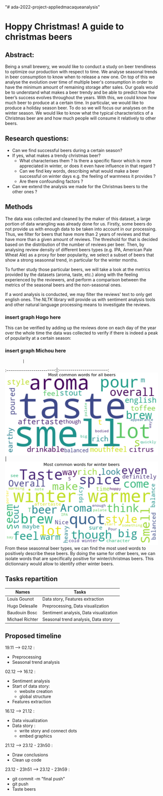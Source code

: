 "# ada-2022-project-appliedmacaqueanalysis" 

# Hoppy Christmas! A guide to christmas beers

## Abstract:
Being a small brewery, we would like to conduct a study on beer trendiness to optimize our production with respect to time. We analyse seasonal trends in beer consumption to know when to release a new one. On top of this we analyse the evolution over time of multiple beer's consumption in order to have the minimum amount of remaining storage after sales. Our goals would be to understand what makes a beer trendy and be able to predict how the beer’s success evolves throughout the years. With this, we could know how much beer to produce at a certain time. In particular, we would like to produce a holiday season beer. To do so we will focus our analyses on the winter season. We would like to know what the typical characteristics of a Christmas beer are and how much people will consume it relatively to other beers.

## Research questions:
* Can we find successful beers during a certain season?
* If yes, what makes a trendy christmas beer? 
  * What characterises them ? Is there a specific flavor which is more appreciated in winter, or does it even have influence in that regard ?
  * Can we find key words, describing what would make a beer successful on winter days e.g. the feeling of warmness it provides ?
  * Are there confounding factors ?
* Can we extend the analysis we made for the Christmas beers to the other ones ?
 
## Methods
The data was collected and cleaned by the maker of this dataset, a large portion of data wrangling was already done for us. 
Firstly, some beers do not provide us with enough data to be taken into account in our processing. Thus, we filter for beers that have more than 2 years of reviews and that have more than a given amount of reviews. The threshold for that is decided based on the distribution of the number of reviews per beer. Then, by analysing review density of different beers types (e.g. IPA, American Pale Wheat Ale) as a proxy for beer popularity, we select a subset of beers that show a strong seasonnal trend, in particular for the winter months.

To further study those particular beers, we will take a look at the metrics provided by the datasets (aroma, taste, etc.) along with the feeling experienced by the reviewers, and perform a comparison between the metrics of the seasonal beers and the non-seasonal ones.

If a word analysis is conducted, we may filter the reviews' text to only get english ones. The _NLTK_ library will provide us with sentiment analysis tools and other natural language processing means to investigate the reviews.
### insert graph Hogo here
This can be verified by adding up the reviews done on each day of the year over the whole time the data was collected to verify if there is indeed a peak of popularity at a certain season:
### insert graph Michou here


            |  
:-------------------------:|:-------------------------:
![](https://github.com/epfl-ada/ada-2022-project-appliedmacaqueanalysis/blob/main/images/wordmap.jpeg)  |  ![](https://github.com/epfl-ada/ada-2022-project-appliedmacaqueanalysis/blob/main/images/winter_wordmap.jpeg)
From these seasonnal beer types, we can find the most used words to positively describe these beers. By doing the same for other beers,  we can isolate words that are specifically positive for winter/christmas beers. This dictionnairy would allow to identify other winter beers.  


## Tasks repartition

| Names                | Tasks |
|-----------------|-------|
| Louis Gounot    | Data story, Features extraction |
| Hugo Delesalle  | Preprocessing, Data visualization |
| Baudouin Bosc   | Sentiment analysis, Data visualization|
| Michael Richter | Seasonal trend analysis, Data story |

## Proposed timeline

19.11 --> 02.12 :
 * Preprocessing
 * Seasonal trend analysis


02.12 --> 16.12 : 
 * Sentiment analysis
 * Start of data story:
   * website creation
   * global structure
 * Features extraction


16.12 --> 21.12 :

  * Data visualization
  * Data story : 
     * write story and connect dots
     * embed graphics

21.12 --> 23.12 - 23h50 :

   * Draw conclusions
   * Clean up code

23.12 - 23h51 --> 23.12 - 23h59 :

  * git commit -m "final push"
  * git push
  * Taste beers
